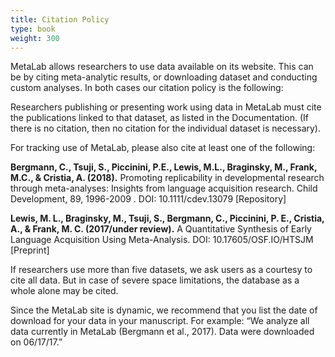 ```yaml
---
title: Citation Policy
type: book
weight: 300
---
```


MetaLab allows researchers to use data available on its website. This
can be by citing meta-analytic results, or downloading dataset and
conducting custom analyses. In both cases our citation policy is the
following:

Researchers publishing or presenting work using data in MetaLab must
cite the publications linked to that dataset, as listed in the
Documentation. (If there is no citation, then no citation for the
individual dataset is necessary).

For tracking use of MetaLab, please also cite at least one of the
following: 

**Bergmann, C., Tsuji, S., Piccinini, P.E., Lewis, M.L., Braginsky, M.,
Frank, M.C., & Cristia, A. (2018).** Promoting replicability in
developmental research through meta-analyses: Insights from language
acquisition research. Child Development, 89, 1996-2009 . DOI:
10.1111/cdev.13079 [Repository]

**Lewis, M. L., Braginsky, M., Tsuji, S., Bergmann, C., Piccinini,
P. E., Cristia, A., & Frank, M. C. (2017/under review).** A Quantitative
Synthesis of Early Language Acquisition Using Meta-Analysis. DOI:
10.17605/OSF.IO/HTSJM [Preprint]

If researchers use more than five datasets, we ask users as a courtesy
to cite all data. But in case of severe space limitations, the
database as a whole alone may be cited.

Since the MetaLab site is dynamic, we recommend that you list the date
of download for your data in your manuscript. For example: “We analyze
all data currently in MetaLab (Bergmann et al., 2017). Data were
downloaded on 06/17/17.”
